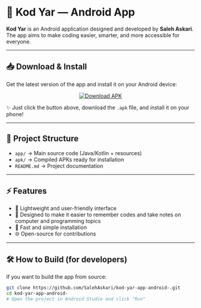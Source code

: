 # 🚀 Kod Yar — Android App

**Kod Yar** is an Android application designed and developed by **Saleh Askari**.  
The app aims to make coding easier, smarter, and more accessible for everyone.

---

## 📥 Download & Install

Get the latest version of the app and install it on your Android device:

<p align="center">
  <a href="https://raw.githubusercontent.com/SalehAskari/kod-yar-app-android-/main/apk/base.apk">
    <img src="https://img.shields.io/badge/⬇️_Download-APK-brightgreen?style=for-the-badge&logo=android&logoColor=white" alt="Download APK">
  </a>
</p>

✨ Just click the button above, download the `.apk` file, and install it on your phone!

---

## 📂 Project Structure

- `app/` → Main source code (Java/Kotlin + resources)
- `apk/` → Compiled APKs ready for installation
- `README.md` → Project documentation

---

## ⚡ Features

- 📱 Lightweight and user-friendly interface
- 🔧 Designed to make it easier to remember codes and take notes on computer and programming topics
- 🚀 Fast and simple installation
- 🌐 Open-source for contributions

---

## 🛠 How to Build (for developers)

If you want to build the app from source:

```bash
git clone https://github.com/SalehAskari/kod-yar-app-android-.git
cd kod-yar-app-android-
# Open the project in Android Studio and click "Run"
```
